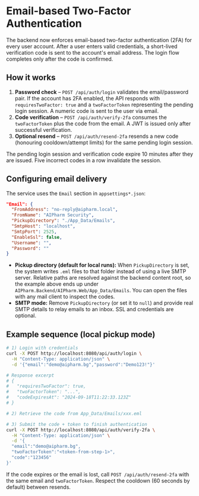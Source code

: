 # Email-based Two-Factor Authentication

The backend now enforces email-based two-factor authentication (2FA) for every user account. After a user enters valid credentials, a short-lived verification code is sent to the account's email address. The login flow completes only after the code is confirmed.

## How it works

1. **Password check** – `POST /api/auth/login` validates the email/password pair. If the account has 2FA enabled, the API responds with `requiresTwoFactor: true` and a `twoFactorToken` representing the pending login session. A numeric code is sent to the user via email.
2. **Code verification** – `POST /api/auth/verify-2fa` consumes the `twoFactorToken` plus the code from the email. A JWT is issued only after successful verification.
3. **Optional resend** – `POST /api/auth/resend-2fa` resends a new code (honouring cooldown/attempt limits) for the same pending login session.

The pending login session and verification code expire 10 minutes after they are issued. Five incorrect codes in a row invalidate the session.

## Configuring email delivery

The service uses the `Email` section in `appsettings*.json`:

```json
"Email": {
  "FromAddress": "no-reply@aipharm.local",
  "FromName": "AIPharm Security",
  "PickupDirectory": "./App_Data/Emails",
  "SmtpHost": "localhost",
  "SmtpPort": 2525,
  "EnableSsl": false,
  "Username": "",
  "Password": ""
}
```

- **Pickup directory (default for local runs):** When `PickupDirectory` is set, the system writes `.eml` files to that folder instead of using a live SMTP server. Relative paths are resolved against the backend content root, so the example above ends up under `AIPharm.Backend/AIPharm.Web/App_Data/Emails`. You can open the files with any mail client to inspect the codes.
- **SMTP mode:** Remove `PickupDirectory` (or set it to `null`) and provide real SMTP details to relay emails to an inbox. SSL and credentials are optional.

## Example sequence (local pickup mode)

```bash
# 1) Login with credentials
curl -X POST http://localhost:8080/api/auth/login \
  -H "Content-Type: application/json" \
  -d '{"email":"demo@aipharm.bg","password":"Demo123!"}'

# Response excerpt
# {
#   "requiresTwoFactor": true,
#   "twoFactorToken": "...",
#   "codeExpiresAt": "2024-09-18T11:22:33.123Z"
# }

# 2) Retrieve the code from App_Data/Emails/xxx.eml

# 3) Submit the code + token to finish authentication
curl -X POST http://localhost:8080/api/auth/verify-2fa \
  -H "Content-Type: application/json" \
  -d '{
  "email":"demo@aipharm.bg",
  "twoFactorToken":"<token-from-step-1>",
  "code":"123456"
}'
```

If the code expires or the email is lost, call `POST /api/auth/resend-2fa` with the same email and `twoFactorToken`. Respect the cooldown (60 seconds by default) between resends.
